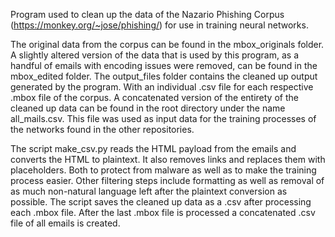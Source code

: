 Program used to clean up the data of the Nazario Phishing Corpus (https://monkey.org/~jose/phishing/) for use in training neural networks.

The original data from the corpus can be found in the mbox_originals folder.
A slightly altered version of the data that is used by this program, as a handful of emails with encoding issues were removed, can be found in the mbox_edited folder.
The output_files folder contains the cleaned up output generated by the program. With an individual .csv file for each respective .mbox file of the corpus.
A concatenated version of the entirety of the cleaned up data can be found in the root directory under the name all_mails.csv. This file was used as input data for the training processes of the networks found in the other repositories.

The script make_csv.py reads the HTML payload from the emails and converts the HTML to plaintext.
It also removes links and replaces them with placeholders. Both to protect from malware as well as to make the training process easier.
Other filtering steps include formatting as well as removal of as much non-natural language left after the plaintext conversion as possible.
The script saves the cleaned up data as a .csv after processing each .mbox file. After the last .mbox file is processed a concatenated .csv file of all emails is created.

